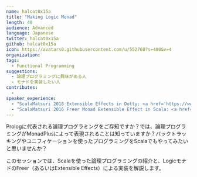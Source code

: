 ```yaml
---
name: halcat0x15a
title: "Making Logic Monad"
length: 40
audience: Advanced
language: Japanese
twitter: halcat0x15a
github: halcat0x15a
icon: https://avatars0.githubusercontent.com/u/552760?s=400&v=4
organization: 
tags:
  - Functional Programming
suggestions:
  - 論理プログラミングに興味がある人
  - モナドを実装したい人
contributes:
  - 
speaker_experience:
  - "ScalaMatsuri 2018 Extensible Effects in Dotty: <a href='https://www.youtube.com/watch?v=QeW8Cka28vs'>https://www.youtube.com/watch?v=QeW8Cka28vs</a>"
  - "ScalaMatsuri 2016 Freer Monad Extensible Effect in Scala: <a href='https://www.youtube.com/watch?v=xXM30PuU_bY'>https://www.youtube.com/watch?v=xXM30PuU_bY</a>"
---
```

Prologに代表される論理プログラミングをご存知ですか？では、論理プログラミングがMonadPlusによって表現されることは知っていますか？バックトラッキングやユニフィケーションを使ったプログラミングをScalaでもやってみたいと思いませんか？

このセッションでは、Scalaを使った論理プログラミングの紹介と、LogicモナドのFreer（あるいはExtensible Effects）による実装を解説します。
